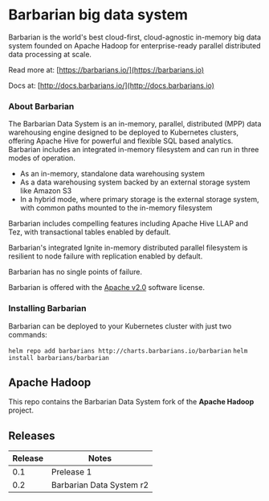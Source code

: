 # Barbarian big data system

Barbarian is the world's best cloud-first, cloud-agnostic in-memory big data system founded on Apache Hadoop for enterprise-ready parallel distributed data processing at scale.

Read more at:
[https://barbarians.io/](https://barbarians.io)

Docs at:
[http://docs.barbarians.io/](http://docs.barbarians.io)

### About Barbarian

The Barbarian Data System is an in-memory, parallel, distributed (MPP) data warehousing engine designed to be deployed to Kubernetes clusters, offering Apache Hive for powerful and flexible SQL based analytics. Barbarian includes an integrated in-memory filesystem and can run in three modes of operation.
* As an in-memory, standalone data warehousing system
* As a data warehousing system backed by an external storage system like Amazon S3
* In a hybrid mode, where primary storage is the external storage system, with common paths mounted to the in-memory filesystem

Barbarian includes compelling features including Apache Hive LLAP and Tez, with transactional tables enabled by default. 

Barbarian's integrated Ignite in-memory distributed parallel filesystem is resilient to node failure with replication enabled by default.

Barbarian has no single points of failure.

Barbarian is offered with the [Apache v2.0](https://www.apache.org/licenses/LICENSE-2.0) software license.

### Installing Barbarian

Barbarian can be deployed to your Kubernetes cluster with just two commands:

```helm repo add barbarians http://charts.barbarians.io/barbarian```
```helm install barbarians/barbarian```

## Apache Hadoop

This repo contains the Barbarian Data System fork of the **Apache Hadoop** project.

## Releases

| Release | Notes |
| -- | -- |
| 0.1 | Prelease 1 |
| 0.2 | Barbarian Data System r2 |


